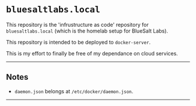 # `bluesaltlabs.local`

This repository is the 'infrustructure as code' repository for `bluesaltlabs.local` (which is the homelab setup for BlueSalt Labs).

This repository is intended to be deployed to `docker-server`.

This is my effort to finally be free of my dependance on cloud services.


---

## Notes

- `daemon.json` belongs at `/etc/docker/daemon.json`.

---
